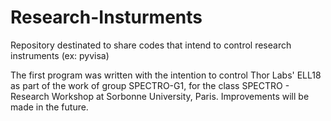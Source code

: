 # Research-Insturments
Repository destinated to share codes that intend to control research instruments (ex: pyvisa)

The first program was written with the intention to control Thor Labs' ELL18 as part of the work of group SPECTRO-G1, for the class SPECTRO - Research Workshop at Sorbonne University, Paris. Improvements will be made in the future.
